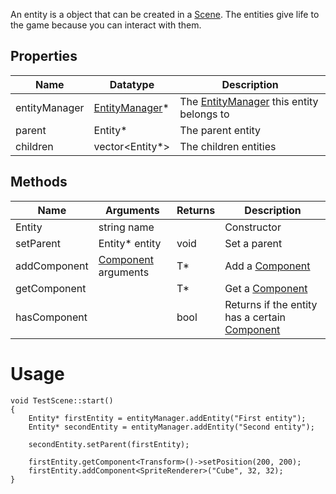 An entity is a object that can be created in a [Scene](Scene). The entities give life to the game because you can interact with them.

## Properties
| Name | Datatype | Description |
|-------|---|---|
| entityManager | [EntityManager](EntityManager)* | The [EntityManager](EntityManager) this entity belongs to |
| parent | Entity* | The parent entity |
| children | vector<Entity*> | The children entities |

## Methods
| Name | Arguments | Returns | Description |
|-------|---|---|---|
| Entity | string name |  | Constructor |
| setParent | Entity* entity | void | Set a parent |
| addComponent | [Component](Component) arguments | T* | Add a [Component](Component) |
| getComponent | | T* | Get a [Component](Component) |
| hasComponent | | bool | Returns if the entity has a certain [Component](Component) |

# Usage
```
void TestScene::start()
{
    Entity* firstEntity = entityManager.addEntity("First entity");
    Entity* secondEntity = entityManager.addEntity("Second entity");
    
    secondEntity.setParent(firstEntity);
    
    firstEntity.getComponent<Transform>()->setPosition(200, 200);
    firstEntity.addComponent<SpriteRenderer>("Cube", 32, 32);
}
```
